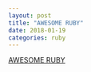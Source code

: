 ```yaml
---
layout: post
title: "AWESOME RUBY"
date: 2018-01-19
categories: ruby
---
```


[AWESOME RUBY](http://awesome-ruby.com/)
